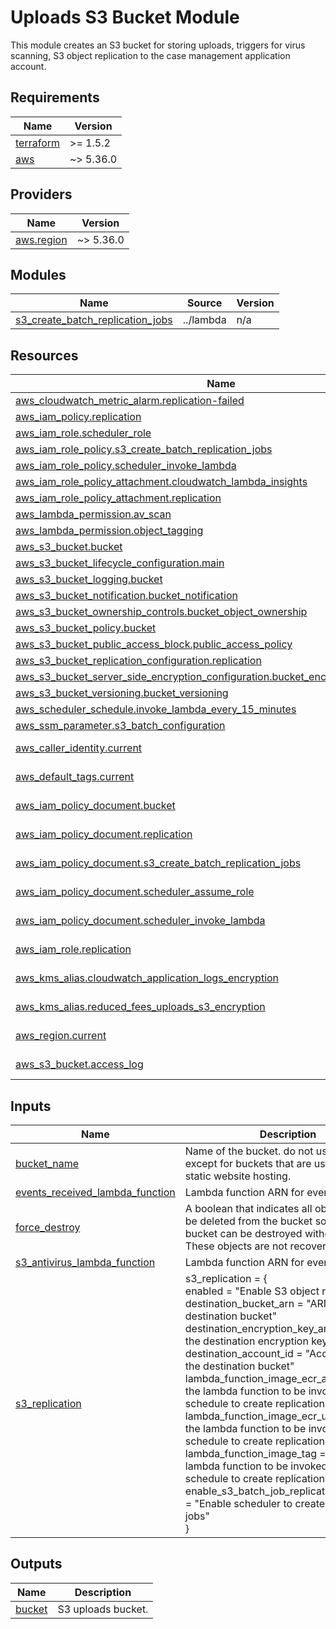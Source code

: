 # Uploads S3 Bucket Module

This module creates an S3 bucket for storing uploads, triggers for virus scanning, S3 object replication to the case management application account.

<!-- BEGIN_TF_DOCS -->
## Requirements

| Name | Version |
|------|---------|
| <a name="requirement_terraform"></a> [terraform](#requirement\_terraform) | >= 1.5.2 |
| <a name="requirement_aws"></a> [aws](#requirement\_aws) | ~> 5.36.0 |

## Providers

| Name | Version |
|------|---------|
| <a name="provider_aws.region"></a> [aws.region](#provider\_aws.region) | ~> 5.36.0 |

## Modules

| Name | Source | Version |
|------|--------|---------|
| <a name="module_s3_create_batch_replication_jobs"></a> [s3\_create\_batch\_replication\_jobs](#module\_s3\_create\_batch\_replication\_jobs) | ../lambda | n/a |

## Resources

| Name | Type |
|------|------|
| [aws_cloudwatch_metric_alarm.replication-failed](https://registry.terraform.io/providers/hashicorp/aws/latest/docs/resources/cloudwatch_metric_alarm) | resource |
| [aws_iam_policy.replication](https://registry.terraform.io/providers/hashicorp/aws/latest/docs/resources/iam_policy) | resource |
| [aws_iam_role.scheduler_role](https://registry.terraform.io/providers/hashicorp/aws/latest/docs/resources/iam_role) | resource |
| [aws_iam_role_policy.s3_create_batch_replication_jobs](https://registry.terraform.io/providers/hashicorp/aws/latest/docs/resources/iam_role_policy) | resource |
| [aws_iam_role_policy.scheduler_invoke_lambda](https://registry.terraform.io/providers/hashicorp/aws/latest/docs/resources/iam_role_policy) | resource |
| [aws_iam_role_policy_attachment.cloudwatch_lambda_insights](https://registry.terraform.io/providers/hashicorp/aws/latest/docs/resources/iam_role_policy_attachment) | resource |
| [aws_iam_role_policy_attachment.replication](https://registry.terraform.io/providers/hashicorp/aws/latest/docs/resources/iam_role_policy_attachment) | resource |
| [aws_lambda_permission.av_scan](https://registry.terraform.io/providers/hashicorp/aws/latest/docs/resources/lambda_permission) | resource |
| [aws_lambda_permission.object_tagging](https://registry.terraform.io/providers/hashicorp/aws/latest/docs/resources/lambda_permission) | resource |
| [aws_s3_bucket.bucket](https://registry.terraform.io/providers/hashicorp/aws/latest/docs/resources/s3_bucket) | resource |
| [aws_s3_bucket_lifecycle_configuration.main](https://registry.terraform.io/providers/hashicorp/aws/latest/docs/resources/s3_bucket_lifecycle_configuration) | resource |
| [aws_s3_bucket_logging.bucket](https://registry.terraform.io/providers/hashicorp/aws/latest/docs/resources/s3_bucket_logging) | resource |
| [aws_s3_bucket_notification.bucket_notification](https://registry.terraform.io/providers/hashicorp/aws/latest/docs/resources/s3_bucket_notification) | resource |
| [aws_s3_bucket_ownership_controls.bucket_object_ownership](https://registry.terraform.io/providers/hashicorp/aws/latest/docs/resources/s3_bucket_ownership_controls) | resource |
| [aws_s3_bucket_policy.bucket](https://registry.terraform.io/providers/hashicorp/aws/latest/docs/resources/s3_bucket_policy) | resource |
| [aws_s3_bucket_public_access_block.public_access_policy](https://registry.terraform.io/providers/hashicorp/aws/latest/docs/resources/s3_bucket_public_access_block) | resource |
| [aws_s3_bucket_replication_configuration.replication](https://registry.terraform.io/providers/hashicorp/aws/latest/docs/resources/s3_bucket_replication_configuration) | resource |
| [aws_s3_bucket_server_side_encryption_configuration.bucket_encryption_configuration](https://registry.terraform.io/providers/hashicorp/aws/latest/docs/resources/s3_bucket_server_side_encryption_configuration) | resource |
| [aws_s3_bucket_versioning.bucket_versioning](https://registry.terraform.io/providers/hashicorp/aws/latest/docs/resources/s3_bucket_versioning) | resource |
| [aws_scheduler_schedule.invoke_lambda_every_15_minutes](https://registry.terraform.io/providers/hashicorp/aws/latest/docs/resources/scheduler_schedule) | resource |
| [aws_ssm_parameter.s3_batch_configuration](https://registry.terraform.io/providers/hashicorp/aws/latest/docs/resources/ssm_parameter) | resource |
| [aws_caller_identity.current](https://registry.terraform.io/providers/hashicorp/aws/latest/docs/data-sources/caller_identity) | data source |
| [aws_default_tags.current](https://registry.terraform.io/providers/hashicorp/aws/latest/docs/data-sources/default_tags) | data source |
| [aws_iam_policy_document.bucket](https://registry.terraform.io/providers/hashicorp/aws/latest/docs/data-sources/iam_policy_document) | data source |
| [aws_iam_policy_document.replication](https://registry.terraform.io/providers/hashicorp/aws/latest/docs/data-sources/iam_policy_document) | data source |
| [aws_iam_policy_document.s3_create_batch_replication_jobs](https://registry.terraform.io/providers/hashicorp/aws/latest/docs/data-sources/iam_policy_document) | data source |
| [aws_iam_policy_document.scheduler_assume_role](https://registry.terraform.io/providers/hashicorp/aws/latest/docs/data-sources/iam_policy_document) | data source |
| [aws_iam_policy_document.scheduler_invoke_lambda](https://registry.terraform.io/providers/hashicorp/aws/latest/docs/data-sources/iam_policy_document) | data source |
| [aws_iam_role.replication](https://registry.terraform.io/providers/hashicorp/aws/latest/docs/data-sources/iam_role) | data source |
| [aws_kms_alias.cloudwatch_application_logs_encryption](https://registry.terraform.io/providers/hashicorp/aws/latest/docs/data-sources/kms_alias) | data source |
| [aws_kms_alias.reduced_fees_uploads_s3_encryption](https://registry.terraform.io/providers/hashicorp/aws/latest/docs/data-sources/kms_alias) | data source |
| [aws_region.current](https://registry.terraform.io/providers/hashicorp/aws/latest/docs/data-sources/region) | data source |
| [aws_s3_bucket.access_log](https://registry.terraform.io/providers/hashicorp/aws/latest/docs/data-sources/s3_bucket) | data source |

## Inputs

| Name | Description | Type | Default | Required |
|------|-------------|------|---------|:--------:|
| <a name="input_bucket_name"></a> [bucket\_name](#input\_bucket\_name) | Name of the bucket. do not use dots (.) except for buckets that are used only for static website hosting. | `string` | n/a | yes |
| <a name="input_events_received_lambda_function"></a> [events\_received\_lambda\_function](#input\_events\_received\_lambda\_function) | Lambda function ARN for events received | `any` | n/a | yes |
| <a name="input_force_destroy"></a> [force\_destroy](#input\_force\_destroy) | A boolean that indicates all objects should be deleted from the bucket so that the bucket can be destroyed without error. These objects are not recoverable. | `bool` | `false` | no |
| <a name="input_s3_antivirus_lambda_function"></a> [s3\_antivirus\_lambda\_function](#input\_s3\_antivirus\_lambda\_function) | Lambda function ARN for events received | `any` | n/a | yes |
| <a name="input_s3_replication"></a> [s3\_replication](#input\_s3\_replication) | s3\_replication = {<br>      enabled                                   = "Enable S3 object replication"<br>      destination\_bucket\_arn                    = "ARN of the destination bucket"<br>      destination\_encryption\_key\_arn            = "ARN of the destination encryption key"<br>      destination\_account\_id                    = "Account ID of the destination bucket"<br>      lambda\_function\_image\_ecr\_arn             = "ARN of the lambda function to be invoked on a schedule to create replication jobs"<br>      lambda\_function\_image\_ecr\_url             = "URL of the lambda function to be invoked on a schedule to create replication jobs"<br>      lambda\_function\_image\_tag                 = "Tag of the lambda function to be invoked on a schedule to create replication jobs"<br>      enable\_s3\_batch\_job\_replication\_scheduler = "Enable scheduler to create replication jobs"<br>    } | <pre>object({<br>    enabled                                   = bool<br>    destination_bucket_arn                    = string<br>    destination_encryption_key_arn            = string<br>    destination_account_id                    = string<br>    lambda_function_image_ecr_arn             = string<br>    lambda_function_image_ecr_url             = string<br>    lambda_function_image_tag                 = string<br>    enable_s3_batch_job_replication_scheduler = bool<br>  })</pre> | n/a | yes |

## Outputs

| Name | Description |
|------|-------------|
| <a name="output_bucket"></a> [bucket](#output\_bucket) | S3 uploads bucket. |
<!-- END_TF_DOCS -->
